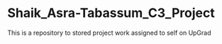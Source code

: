 # Shaik_Asra-Tabassum_C3_Project
This is a repository to stored project work assigned to self on UpGrad
